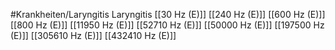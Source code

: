 #Krankheiten/Laryngitis
Laryngitis
[[30 Hz (E)]]
[[240 Hz (E)]]
[[600 Hz (E)]]
[[800 Hz (E)]]
[[11950 Hz (E)]]
[[52710 Hz (E)]]
[[50000 Hz (E)]]
[[197500 Hz (E)]]
[[305610 Hz (E)]]
[[432410 Hz (E)]]